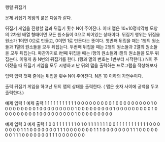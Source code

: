 ﻿행렬 뒤집기


문제
뒤집기 게임의 룰은 다음과 같다.

뒤집기 게임을 진행할 맵과 뒤집기 횟수 N이 주어진다. 이때 맵은 10×10정삭각형 모양의 2차원 배열 형태이면 모든 원소들이 0으로 되어있는 상태이다.
뒤집기 행위는 뒤집을 원소가 1이면 0으로 만들고, 0이면 1로 만든다는 뜻이다.
첫번째 뒤집을 때는 1행의 원소들과 1열의 원소들을 모두 뒤집는다. 두번째 뒤집을 때는 2행의 원소들과 2열의 원소들을 모두 뒤집는다. 마찬가지로 i번째 뒤집을 때는 i행의 원소들과 i열의 원소들을 모두 뒤집는다. 이렇게 총 N번의 뒤집기를 한다. (행과 열의 번호는 1번부터 시작한다.)
N이 주어졌을 때 뒤집기 게임을 모두 시행하고 난 뒤의 맵을 출력하는 프로그램을 작성해보자  

입력
입력 첫째 줄에는 뒤집을 횟수 N이 주어진다. N은 10 이하의 자연수이다.  

출력
뒤집기 게임을 하고난 뒤의 맵의 상태를 출력한다. ( 맵은 숫자 사이에 공백을 두고 출력한다.)

 

예제 입력
1
예제 출력
1 1 1 1 1 1 1 1 1 1 
1 0 0 0 0 0 0 0 0 0 
1 0 0 0 0 0 0 0 0 0 
1 0 0 0 0 0 0 0 0 0 
1 0 0 0 0 0 0 0 0 0 
1 0 0 0 0 0 0 0 0 0 
1 0 0 0 0 0 0 0 0 0 
1 0 0 0 0 0 0 0 0 0 
1 0 0 0 0 0 0 0 0 0 
1 0 0 0 0 0 0 0 0 0 
 

예제 입력
3
예제 출력
1 0 0 1 1 1 1 1 1 1
0 1 0 1 1 1 1 1 1 1
0 0 1 1 1 1 1 1 1 1
1 1 1 0 0 0 0 0 0 0
1 1 1 0 0 0 0 0 0 0
1 1 1 0 0 0 0 0 0 0
1 1 1 0 0 0 0 0 0 0
1 1 1 0 0 0 0 0 0 0
1 1 1 0 0 0 0 0 0 0
1 1 1 0 0 0 0 0 0 0
 